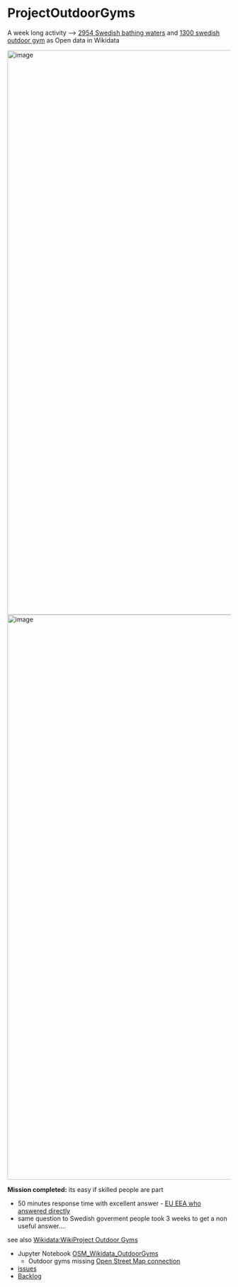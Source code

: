 # ProjectOutdoorGyms

A week long activity --> [2954 Swedish bathing waters](https://www.wikidata.org/wiki/Wikidata:WikiProject_Sweden/Svenska_badplatser) and [1300 swedish outdoor gym](https://www.wikidata.org/wiki/Wikidata:WikiProject_Outdoor_Gyms) as Open data in Wikidata

<img width="1273" alt="image" src="https://user-images.githubusercontent.com/14206509/166695227-1732a30e-7a90-460c-92d4-dec818f8994f.png">

<img width="1274" alt="image" src="https://user-images.githubusercontent.com/14206509/166695474-058ce176-74f1-4468-81a7-75cf54609af4.png">


**Mission completed:** its easy if skilled people are part 
* 50 minutes response time with excellent answer -  [EU EEA who answered directly](https://github.com/salgo60/EuropeanBathingWater/blob/main/Email/Gmail%20-%20Eionet%20bathingWaterIdentifier%20_-_%20Wikidata_Wikipedia.pdf) 
* same question to Swedish goverment people took 3 weeks to get a non useful answer....

see also [Wikidata:WikiProject Outdoor Gyms](https://www.wikidata.org/wiki/Wikidata:WikiProject_Outdoor_Gyms)

* Jupyter Notebook [OSM_Wikidata_OutdoorGyms](https://github.com/salgo60/ProjectOutdoorGyms/blob/main/Jupyter/OSM_Wikidata_OutdoorGyms.ipynb)
  * Outdoor gyms missing [Open Street Map connection](https://github.com/salgo60/ProjectOutdoorGyms/blob/main/Jupyter/WD%20-%20OSM%20Outdoor%20gym%20missing.csv) 
* [issues](https://github.com/salgo60/ProjectOutdoorGyms/issues?q=is%3Aissue+)
* [Backlog](https://github.com/salgo60/ProjectOutdoorGyms/projects/1)
